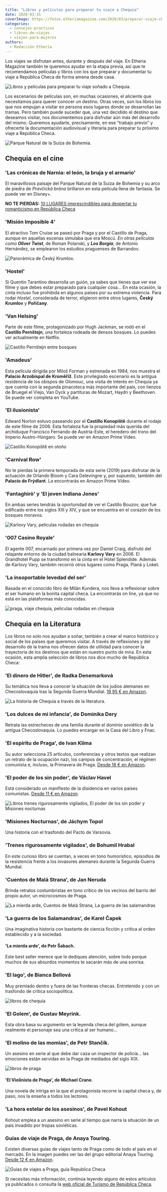 ```yaml
---
title: "Libros y películas para preparar tu viaje a Chequia"
date: 2020-03-31
coverImage: https://fotos.etheriamagazine.com/2020/03/preparar-viaje-chequia.jpg
categories: 
  - consejos-practicos
  - libros-de-viajes
  - viajes-para-mujeres
authors: 
  - Redacción Etheria
---
```


Los viajes se disfrutan antes, durante y después del viaje. En Etheria Magazine también 
te queremos ayudar en la etapa previa, así que te recomendamos películas y libros con 
los que preparar y documentar tu viaje a República Checa de forma amena desde casa. 

![Libros y películas para preparar tu viaje soñado a Chequia.](https://fotos.etheriamagazine.com/2020/03/preparar-viaje-chequia-900x600.jpg "Libros y películas para preparar tu viaje soñado a Chequia.")

Los escenarios de películas son, en muchas ocasiones, el aliciente que necesitamos para 
querer conocer un destino. Otras veces, son los libros los que nos empujan a visitar en 
persona esos lugares donde se desarrollan las tramas. Pero también puede suceder que, 
una vez decidido el destino que deseamos visitar, nos documentemos para disfrutar aún 
más del desarrollo del mismo. Queremos ayudarte, precisamente, en ese “trabajo previo” y 
ofrecerte la documentación audiovisual y literaria para preparar tu próximo viaje a 
República Checa. 

![Parque Natural de la Suiza de Bohemia.](https://fotos.etheriamagazine.com/2020/03/Suiza-de-Bohemia-900x597.jpg "Parque Natural de la Suiza de Bohemia. @Vaclav Sojka")

## Chequia en el cine

### 'Las crónicas de Narnia: el león, la bruja y el armario'

El maravillosos paisaje del Parque Natural de la Suiza de Bohemia y su arco de piedra de 
_Pravčická brána_ brillaron en esta película llena de fantasía. Se puede ver en Disney+. 

**NO TE PIERDAS:** [10 LUGARES imprescindibles para despertar tu romanticismo en 
República 
Checa](https://etheriamagazine.com/2018/12/11/10-estampas-romanticas-de-republica-checa/) 

### 'Misión Imposible 4'

El atractivo Tom Cruise se paseó por Praga y por el Castillo de Praga, aunque en 
aquellas escenas simulaba que era Moscú. _En otras películas como_ **_Oliver Twist_**, 
de Roman Polanski, y **_Los Borgia_**, de Antonio Hernández, se emplearon los estudios 
praguenses de Barrandov. 

![Panorámica de Český Krumlov.](https://fotos.etheriamagazine.com/2020/03/Cesky-Krumlov-900x468.jpg "Český Krumlov. © Ales Motejl")

### 'Hostel'

Si Quentin Tarantino desarrolla un guión, ya sabes que tienes que ver ese filme y que 
debes estar preparado para cualquier cosa... En esta ocasión, la cinta incluso fue 
prohibida en algunos países por su extrema violencia. Para rodar _Hostel_, considerada 
de terror, eligieron entre otros lugares, **Český Krumlov** y **Poříčany**. 

### 'Van Helsing'

Parte de este filme, protagonizado por Hugh Jackman, se rodó en el **Castillo 
Pernštejn**, una fortaleza rodeada de densos bosques. Lo puedes ver actualmente en 
Netflix. 

![Castillo Pernštejn entre bosques](https://fotos.etheriamagazine.com/2020/03/castillo-Pernstejn-900x622.jpg "Castillo Pernštejn. © Ladislav Renner")

### 'Amadeus'

Esta película dirigida por Miloš Forman y estrenada en 1984, nos muestra el **Palacio 
Arzobispal de Kroměříž**. Este privilegiado escenario es la antigua residencia de los 
obispos de Olomouc, una visita de interés en Chequia ya que cuenta con la segunda 
pinacoteca más importante del país, con lienzos de Bruegel el Viejo, Van Dyck y 
partituras de Mozart, Haydn y Beethoven. Se puede ver completa en YouTube. 

### 'El ilusionista'

Edward Norton estuvo paseando por el **Castillo Konopiště** durante el rodaje de este 
filme de 2006. Esta fortaleza fue la propiedad más querida del archiduque Francisco 
Fernando de Austria-Este, el heredero del trono del Imperio Austro-Húngaro. Se puede ver 
en Amazon Prime Video. 

![Castillo Konopiště en otoño](https://fotos.etheriamagazine.com/2020/03/castillo-Konopiste-900x670.jpg "Castillo Konopiště. © Libor Svacek")

### 'Carnival Row'

No te pierdas la primera temporada de esta serie (2019) para disfrutar de la actuación 
de Orlando Bloom y Cara Delevingne y, por supuesto, también del **Palacio de Frýdlant**. 
La encontrarás en Amazon Prime Vídeo. 

### 'Fantaghirò' y 'El joven Indiana Jones'

En ambas series tendrás la oportunidad de ver el Castillo Bouzov, que fue edificado 
entre los siglos XIII y XIV, y que se encuentra en el corazón de los bosques moravos. 

![Karlovy Vary, peliculas rodadas en chequia](https://fotos.etheriamagazine.com/2020/03/Karlovy-Vary-900x544.jpg "Karlovy Vary. © Ladislav Renner")

### '007 Casino Royale'

El agente 007, encarnado por primera vez por Daniel Craig, disfrutó del relajante 
entorno de la ciudad balnearia **Karlovy Vary** en 2006. El Grandhotel Pupp se 
transformó en la cinta en el Hotel Splendide. Además de Karlovy Vary, también recorrió 
otros lugares como Praga, Planá y Loket. 

### 'La insoportable levedad del ser'

Basada en el conocido libro de Milán Kundera, nos lleva a reflexionar sobre el ser 
humano en la bonita capital checa. La encontrarás on line, ya que no está en las 
plataformas más conocidas. 

![praga, viaje chequia, peliculas rodadas en chequia](https://fotos.etheriamagazine.com/2020/03/viaje-literario-praga-900x600.jpg "Praga. © Michal Vitásek")

## Chequia en la Literatura

Los libros no solo nos ayudan a soñar, también a crear el marco histórico y social de 
los países que queremos visitar. A través de reflexiones y del desarrollo de la trama 
nos ofrecen datos de utilidad para conocer la trayectoria de los destinos que están en 
nuestro punto de mira. En esta ocasión, esta amplia selección de libros nos dice mucho 
de República Checa: 

### 'El dinero de Hitler', de Radka Denemarková

Su temática nos lleva a conocer la situación de los judíos alemanes en Checoslovaquia 
tras la Segunda Guerra Mundial. [19,95 € en Amazon](https://amzn.to/2QZ8qJs). 

![La historia de Chequia a través de la literatura.](https://fotos.etheriamagazine.com/2020/03/libros-checos-1-900x914.jpg "La historia de Chequia a través de la literatura.")

### 'Los dulces de mi infancia', de Dominika Dery

Retrata las estrecheces de una familia durante el dominio soviético de la antigua 
Checoslovaquia. Lo puedes encargar en la Casa del Libro y Fnac. 

### 'El espíritu de Praga', de Ivan Klíma

Su autor selecciona 25 artículos, conferencias y otros textos que realizan un retrato de 
la ocupación nazi, los campos de concentración, el régimen comunista e, incluso, la 
Primavera de Praga. [Desde 18 € en Amazon](https://amzn.to/3407cmj). 

### 'El poder de los sin poder', de Václav Havel

Está considerado un manifiesto de la disidencia en varios países comunistas. [Desde 11 € 
en Amazon](https://amzn.to/39zKEKA). 

![Libros trenes rigurosamente vigilados, El poder de los sin poder y Misiones nocturnas](https://fotos.etheriamagazine.com/2020/03/libros-checos-portadas-2-900x936.jpg "Historia, humor y manifiestos.")

### 'Misiones Nocturnas', de Jáchym Topol

Una historia con el trasfondo del Pacto de Varsovia.[](https://amzn.to/3aAcXtG) 

### 'Trenes rigurosamente vigilados', de Bohumil Hrabal

En este curioso libro se cuentan, a veces en tono humorístico, episodios de la 
resistencia frente a los invasores alemanes durante la Segunda Guerra Mundial. 

### 'Cuentos de Malá Strana', de Jan Neruda

Brinda retratos costumbristas en tono crítico de los vecinos del barrio del propio 
autor, un microcosmos de Praga. 

![La mierda arde, Cuentos de Malá Strana, La guerra de las salamandras](https://fotos.etheriamagazine.com/2020/03/libros-checos.jpg "Entre la ciencia ficción y el costumbrismo literario.")

### 'La guerra de los Salamandras', de Karel Čapek

Una imaginativa historia con bastante de ciencia ficción y crítica al orden establecido 
y a la sociedad. 

#### 'La mierda arde', de Petr Šabach.

Este best seller merece que le dediques atención, sobre todo porque muchos de sus 
absurdos momentos te sacarán más de una sonrisa. 

### 'El lago', de Bianca Bellová

Muy premiado dentro y fuera de las fronteras checas. Entretenido y con un trasfondo de 
crítica sociopolítica. 

![libros de chequia](https://fotos.etheriamagazine.com/2020/03/libros-viaje-republica-checa-900x844.jpg "Libros de intriga, basados en leyendas o con trasfondo actual.")

### 'El Golem', de Gustav Meyrink.

Esta obra basa su argumento en la leyenda checa del gólem, aunque realmente el personaje 
sea una crítica al ser humano... 

### 'El molino de las momias', de Petr Stančík.

Un asesino en serie al que debe dar caza un inspector de policía... las emociones están 
servidas en la Praga de mediados del siglo XIX. 

![libros de praga](https://fotos.etheriamagazine.com/2020/03/la-hora-asesinos-violinista-praga.jpg "La hora de los asesinos y El violinista de Praga.")

#### 'El Violinista de Praga', de Michael Crane.

Una novela de intriga en la que el protagonista recorre la capital checa y, de paso, nos 
la enseña a todos los lectores. 

### 'La hora estelar de los asesinos', de Pavel Kohout

Kohout emplea a un asesino en serie al tiempo que narra la situación de un país invadido 
por tropas soviéticas. 

### Guías de viaje de Praga, de Anaya Touring.

Existen diversas guías de viajes tanto de Praga como de todo el país en el mercado. En 
la imagen puedes ver las del grupo editorial Anaya Touring. [Desde 12 € en 
Amazon](https://amzn.to/3atNCS5). 

![Guias de viajes a Praga, guia Republica Checa](https://fotos.etheriamagazine.com/2020/03/guias-viaje-praga-chequia-900x535.jpg "Guías de viajes a Praga y a República Checa.")

Si necesitas más información, continúa leyendo alguno de estos artículos ya publicados o 
consulta la [web oficial de Turismo de República 
Checa](https://www.czechtourism.com/sp/home/).
